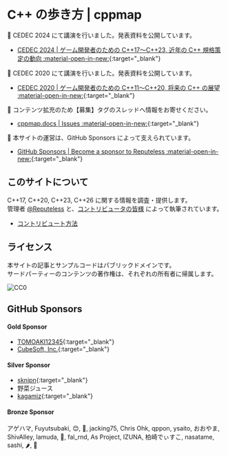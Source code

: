 # C++ の歩き方 | cppmap

📢 CEDEC 2024 にて講演を行いました。発表資料を公開しています。

- [CEDEC 2024 | ゲーム開発者のための C++17～C++23, 近年の C++ 規格策定の動向 :material-open-in-new:](https://www.docswell.com/s/cpp/5XEY92-cedec2024){:target="_blank"}

📢 CEDEC 2020 にて講演を行いました。発表資料を公開しています。

- [CEDEC 2020 | ゲーム開発者のための C++11～C++20, 将来の C++ の展望 :material-open-in-new:](https://speakerdeck.com/cpp/cedec2020){:target="_blank"}

📢 コンテンツ拡充のため【募集】タグのスレッドへ情報をお寄せください。

- [cppmap.docs | Issues :material-open-in-new:](https://github.com/cppmap/cppmap.docs/issues){:target="_blank"}

📢 本サイトの運営は、GitHub Sponsors によって支えられています。

- [GitHub Sponsors | Become a sponsor to Reputeless :material-open-in-new:](https://github.com/sponsors/Reputeless){:target="_blank"}


## このサイトについて
C++17, C++20, C++23, C++26 に関する情報を調査・提供します。  
管理者 <a href="https://twitter.com/Reputeless" target="_blank">@Reputeless</a> と、<a href="contribution/contributors/" target="_blank">コントリビュータの皆様</a> によって執筆されています。

- [コントリビュート方法](https://github.com/cppmap/cppmap.docs)


## ライセンス
本サイトの記事とサンプルコードはパブリックドメインです。  
サードパーティーのコンテンツの著作権は、それぞれの所有者に帰属します。

<img src="https://i.creativecommons.org/p/zero/1.0/88x31.png" alt="CC0"/>  


## GitHub Sponsors

#### Gold Sponsor 
- [TOMOAKI12345](https://github.com/TOMOAKI12345){:target="_blank"}
- [CubeSoft, Inc.](https://www.cube-soft.jp/){:target="_blank"}

#### Silver Sponsor
- [sknjpn](https://x.com/sknjpn){:target="_blank"}
- 野菜ジュース
- [kagamiz](https://github.com/kagamiz){:target="_blank"}

#### Bronze Sponsor
アゲハマ, Fuyutsubaki, 😊, 🐝, jacking75, Chris Ohk, qppon, ysaito, おおやま, ShivAlley, lamuda, 🌻, fal_rnd, As Project, IZUNA, 柏崎でぃすこ, nasatame, sashi, 🌶️, 💯
